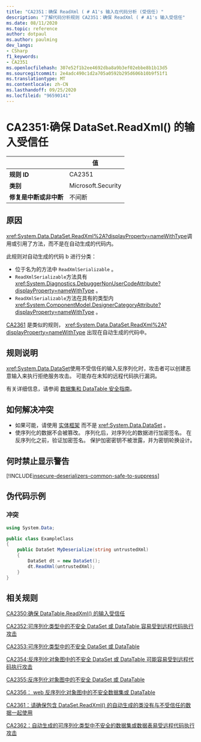 ```yaml
---
title: "CA2351：确保 ReadXml ( # A1's 输入在代码分析 (受信任) "
description: "了解代码分析规则 CA2351：确保 ReadXml ( # A1's 输入受信任"
ms.date: 08/11/2020
ms.topic: reference
author: dotpaul
ms.author: paulming
dev_langs:
- CSharp
f1_keywords:
- CA2351
ms.openlocfilehash: 307e52f1b2ee4692dba8a9b3ef02ebbe8b1b13d5
ms.sourcegitcommit: 2e4adc490c1d2a705a0592b295d606b10b9f51f1
ms.translationtype: MT
ms.contentlocale: zh-CN
ms.lasthandoff: 09/25/2020
ms.locfileid: "96590141"
---
```

# <a name="ca2351-ensure-datasetreadxmls-input-is-trusted"></a>CA2351:确保 DataSet.ReadXml() 的输入受信任

| | 值 |
|-|-|
| **规则 ID** |CA2351|
| **类别** |Microsoft.Security|
| **修复是中断或非中断** |不间断|

## <a name="cause"></a>原因

<xref:System.Data.DataSet.ReadXml%2A?displayProperty=nameWithType>调用或引用了方法，而不是在自动生成的代码内。

此规则对自动生成的代码 b 进行分类：

- 位于名为的方法中 `ReadXmlSerializable` 。
- `ReadXmlSerializable`方法具有 <xref:System.Diagnostics.DebuggerNonUserCodeAttribute?displayProperty=nameWithType> 。
- `ReadXmlSerializable`方法在具有的类型内 <xref:System.ComponentModel.DesignerCategoryAttribute?displayProperty=nameWithType> 。

[CA2361](ca2361.md) 是类似的规则， <xref:System.Data.DataSet.ReadXml%2A?displayProperty=nameWithType> 出现在自动生成的代码中。

## <a name="rule-description"></a>规则说明

<xref:System.Data.DataSet>使用不受信任的输入反序列化时，攻击者可以创建恶意输入来执行拒绝服务攻击。 可能存在未知的远程代码执行漏洞。

有关详细信息，请参阅 [数据集和 DataTable 安全指南](https://go.microsoft.com/fwlink/?linkid=2132227)。

## <a name="how-to-fix-violations"></a>如何解决冲突

- 如果可能，请使用 [实体框架](/ef/) 而不是 <xref:System.Data.DataSet> 。
- 使序列化的数据不会被篡改。 序列化后，对序列化的数据进行加密签名。 在反序列化之前，验证加密签名。 保护加密密钥不被泄露，并为密钥轮换设计。

## <a name="when-to-suppress-warnings"></a>何时禁止显示警告

[!INCLUDE[insecure-deserializers-common-safe-to-suppress](~/includes/code-analysis/insecure-deserializers-common-safe-to-suppress.md)]

## <a name="pseudo-code-examples"></a>伪代码示例

### <a name="violation"></a>冲突

```csharp
using System.Data;

public class ExampleClass
{
    public DataSet MyDeserialize(string untrustedXml)
    {
        DataSet dt = new DataSet();
        dt.ReadXml(untrustedXml);
    }
}
```

## <a name="related-rules"></a>相关规则

[CA2350:确保 DataTable.ReadXml() 的输入受信任](ca2350.md)

[CA2352:可序列化类型中的不安全 DataSet 或 DataTable 容易受到远程代码执行攻击](ca2352.md)

[CA2353:可序列化类型中的不安全 DataSet 或 DataTable](ca2353.md)

[CA2354:反序列化对象图中的不安全 DataSet 或 DataTable 可能容易受到远程代码执行攻击](ca2354.md)

[CA2355:反序列化对象图中的不安全 DataSet 或 DataTable](ca2355.md)

[CA2356： web 反序列化对象图中的不安全数据集或 DataTable](ca2356.md)

[CA2361：请确保包含 DataSet.ReadXml() 的自动生成的类没有与不受信任的数据一起使用](ca2361.md)

[CA2362：自动生成的可序列化类型中不安全的数据集或数据表易受远程代码执行攻击](ca2362.md)
